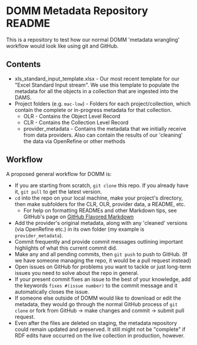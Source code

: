 # DOMM Metadata Repository README

This is a repository to test how our normal DOMM 'metadata wrangling' workflow would look like using git and GitHub.  

## Contents
+ xls_standard_input_template.xlsx - Our most recent template for our "Excel Standard Input stream". We use this template to populate the metadata for all the objects in a collection that are ingested into the DAMS.
+ Project folders (e.g. `mac-low`) - Folders for each project/collection, which contain the complete or in-progress metadata for that collection.
  + OLR - Contains the Object Level Record
  + CLR - Contains the Collection Level Record
  + provider_metadata - Contains the metadata that we initially receive from data providers. Also can contain the results of our 'cleaning' the data via OpenRefine or other methods

## Workflow

A proposed general workflow for DOMM is:  
+ If you are starting from scratch, `git clone` this repo. If you already have it, `git pull` to get the latest version.
+ `cd` into the repo on your local machine, make your project's directory, then make subfolders for the CLR, OLR, provider data, a README, etc.
  + For help on formatting READMEs and other Markdown tips, see GitHub's page on [GitHub Flavored Markdown](https://help.github.com/articles/basic-writing-and-formatting-syntax/)
+ Add the provider's original metadata, along with any 'cleaned' versions (via OpenRefine etc.) in its own folder (my example is `provider_metadata`).  
+ Commit frequently and provide commit messages outlining important highlights of what this current commit did.
+ Make any and all pending commits, then `git push` to push to GitHub. (If we have someone managing the repo, it would be a pull request instead)    
+ Open issues on GitHub for problems you want to tackle or just long-term issues you need to solve about the repo in general.
+ If your present commit fixes an issue to the best of your knowledge, add the keywords `fixes #(issue number)` to the commit message and it automatically closes the issue.
+ If someone else outside of DOMM would like to download or edit the metadata, they would go through the normal GitHub process of `git clone` or fork from GitHub -> make changes and commit -> submit pull request.
+ Even after the files are deleted on staging, the metadata repository could remain updated and preserved. It still might not be "complete" if RDF edits have occurred on the live collection in production, however.
